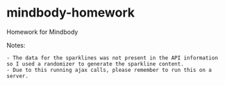 # mindbody-homework
Homework for Mindbody

Notes:<br>


	- The data for the sparklines was not present in the API information so I used a randomizer to generate the sparkline content.
	- Due to this running ajax calls, please remember to run this on a server.
